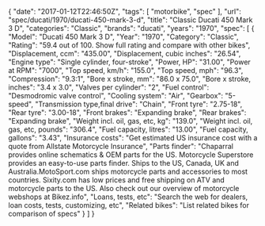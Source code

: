{
    "date": "2017-01-12T22:46:50Z",
    "tags": [
        "motorbike",
        "spec"
    ],
    "url": "spec\/ducati\/1970\/ducati-450-mark-3-d",
    "title": "Classic Ducati 450 Mark 3 D",
    "categories": "Classic",
    "brands": "ducati",
    "years": "1970",
    "spec": [
        {
            "Model": "Ducati 450 Mark 3 D",
            "Year": "1970",
            "Category": "Classic",
            "Rating": "59.4 out of 100. Show full rating and compare with other bikes",
            "Displacement, ccm": "435.00",
            "Displacement, cubic inches": "26.54",
            "Engine type": "Single cylinder, four-stroke",
            "Power, HP": "31.00",
            "Power at RPM": "7000",
            "Top speed, km\/h": "155.0",
            "Top speed, mph": "96.3",
            "Compression": "9.3:1",
            "Bore x stroke, mm": "86.0 x 75.0",
            "Bore x stroke, inches": "3.4 x 3.0",
            "Valves per cylinder": "2",
            "Fuel control": "Desmodromic valve control",
            "Cooling system": "Air",
            "Gearbox": "5-speed",
            "Transmission type,final drive": "Chain",
            "Front tyre": "2.75-18",
            "Rear tyre": "3.00-18",
            "Front brakes": "Expanding brake",
            "Rear brakes": "Expanding brake",
            "Weight incl. oil, gas, etc, kg": "139.0",
            "Weight incl. oil, gas, etc, pounds": "306.4",
            "Fuel capacity, litres": "13.00",
            "Fuel capacity, gallons": "3.43",
            "Insurance costs": "Get estimated US insurance cost with a quote from Allstate Motorcycle Insurance",
            "Parts finder": "Chaparral provides online schematics & OEM parts for the US.   Motorcycle Superstore provides an easy-to-use parts finder. Ships to the US, Canada, UK and Australia.MotoSport.com ships motorcycle parts and accessories to most countries.    Sixity.com has low prices and free shipping on ATV and motorcycle parts to the US. Also check out our overview of motorcycle webshops at Bikez.info",
            "Loans, tests, etc": "Search the web for dealers, loan costs, tests, customizing, etc",
            "Related bikes": "List related bikes for comparison of specs"
        }
    ]
}